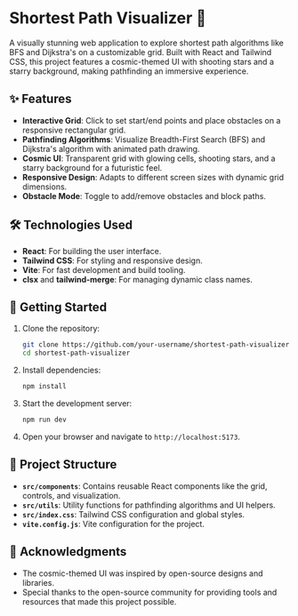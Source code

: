 # Shortest Path Visualizer 🌠

A visually stunning web application to explore shortest path algorithms like BFS and Dijkstra's on a customizable grid. Built with React and Tailwind CSS, this project features a cosmic-themed UI with shooting stars and a starry background, making pathfinding an immersive experience.

## ✨ Features

- **Interactive Grid**: Click to set start/end points and place obstacles on a responsive rectangular grid.
- **Pathfinding Algorithms**: Visualize Breadth-First Search (BFS) and Dijkstra's algorithm with animated path drawing.
- **Cosmic UI**: Transparent grid with glowing cells, shooting stars, and a starry background for a futuristic feel.
- **Responsive Design**: Adapts to different screen sizes with dynamic grid dimensions.
- **Obstacle Mode**: Toggle to add/remove obstacles and block paths.

## 🛠️ Technologies Used

- **React**: For building the user interface.
- **Tailwind CSS**: For styling and responsive design.
- **Vite**: For fast development and build tooling.
- **clsx** and **tailwind-merge**: For managing dynamic class names.

## 🚀 Getting Started

1. Clone the repository:

   ```bash
   git clone https://github.com/your-username/shortest-path-visualizer.git
   cd shortest-path-visualizer
   ```

2. Install dependencies:

   ```bash
   npm install
   ```

3. Start the development server:

   ```bash
   npm run dev
   ```

4. Open your browser and navigate to `http://localhost:5173`.

## 📂 Project Structure

- **`src/components`**: Contains reusable React components like the grid, controls, and visualization.
- **`src/utils`**: Utility functions for pathfinding algorithms and UI helpers.
- **`src/index.css`**: Tailwind CSS configuration and global styles.
- **`vite.config.js`**: Vite configuration for the project.

## 🌟 Acknowledgments

- The cosmic-themed UI was inspired by open-source designs and libraries.
- Special thanks to the open-source community for providing tools and resources that made this project possible.
